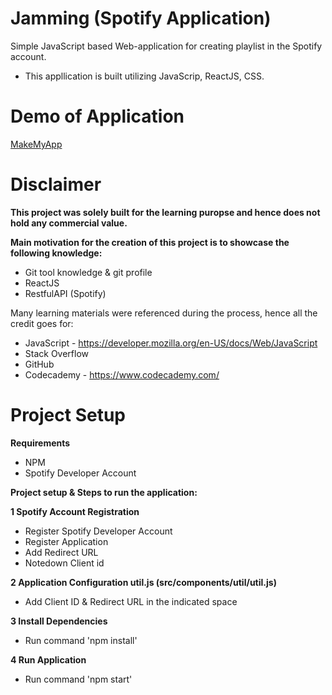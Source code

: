# Jamming (Spotify Application)
Simple JavaScript based Web-application for creating playlist in the Spotify account.
 - This appllication is built utilizing JavaScrip, ReactJS, CSS.
 
# Demo of Application

[MakeMyApp](https://makemyapp.surge.sh/)

# Disclaimer
**This project was solely built for the learning puropse and hence does not hold any commercial value.**

**Main motivation for the creation of this project is to showcase the following knowledge:**

  - Git tool knowledge & git profile
  - ReactJS
  - RestfulAPI (Spotify)

Many learning materials were referenced during the process, hence all the credit goes for:
- JavaScript - https://developer.mozilla.org/en-US/docs/Web/JavaScript
- Stack Overflow
- GitHub
- Codecademy - https://www.codecademy.com/

# Project Setup

**Requirements**

  - NPM 
  - Spotify Developer Account
  

 **Project setup & Steps to run the application:**
 
 **1 Spotify Account Registration**

* Register Spotify Developer Account
* Register Application
* Add Redirect URL
* Notedown Client id
 
 **2 Application Configuration util.js (src/components/util/util.js)**
 
 * Add Client ID & Redirect URL in the indicated space 
 

**3 Install Dependencies**

* Run command 'npm install'

**4 Run Application**

* Run command 'npm start'

